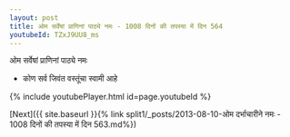 ```yaml
---
layout: post
title: ओम सर्वेषां प्राणिनां पाठ्ये नमः - 1008 दिनों की तपस्या में दिन 564
youtubeId: TZxJ9UU8_ms
---
```

 
 
 ओम सर्वेषां प्राणिनां पाठ्ये नमः  
 
 -  कोण सर्व जिवंत वस्तूंचा स्वामी आहे 
 
  
 
  
 
 
 
 
 
 


{% include youtubePlayer.html id=page.youtubeId %}
 
[Next]({{ site.baseurl }}{% link  split1/_posts/2013-08-10-ओम दर्भाचारीने नमः - 1008 दिनों की तपस्या में दिन 563.md%})
 
